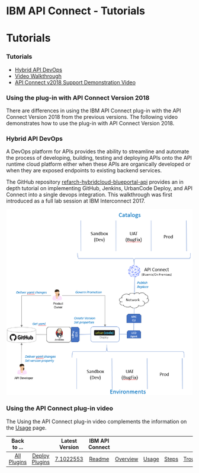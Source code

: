 
IBM API Connect - Tutorials
===========================

# Tutorials



### Tutorials




 


* [Hybrid API DevOps](https://www.urbancode.com/plugindoc/ibmucd/ibm-api-connect/1-2/video-walkthrough/hybrid-api-devops/)
* [Video Walkthrough](https://www.urbancode.com/plugindoc/ibmucd/ibm-api-connect/1-2/video-walkthrough/)
* [API Connect v2018 Support Demonstration Video](#apic-v2018-support-demonstration-video)


### Using the plug-in with API Connect Version 2018




 


There are differences in using the IBM API Connect plug-in with the API Connect Version 2018 from the previous versions. The following video demonstrates how to use the plug-in with API Connect Version 2018. 





### Hybrid API DevOps




 



A DevOps platform for APIs provides the ability to streamline and automate the process of developing, building, testing and deploying APIs onto the API runtime cloud platform either when these APIs are organically developed or when they are exposed endpoints to existing backend services.




The GitHub repository [refarch-hybridcloud-blueportal-api](https://github.com/ibm-cloud-architecture/refarch-hybridcloud-blueportal-api) provides an in depth tutorial on implementing GitHub, Jenkins, UrbanCode Deploy, and API Connect into a single devops integration. This walkthrough was first introduced as a full lab session at IBM Interconnect 2017.



[![](deployment_sample.png)](deployment_sample.png)




### Using the API Connect plug-in video




 


The Using the API Connect plug-in video complements the information on the [Usage](#usage) page.





|Back to ...||Latest Version|IBM API Connect ||||||
| :---: | :---: | :---: | :---: | :---: | :---: | :---: | :---: | :---: |
|[All Plugins](../../index.md)|[Deploy Plugins](../README.md)|[7.1022553](https://raw.githubusercontent.com/UrbanCode/IBM-UCD-PLUGINS/main/files/apiconnect/apiconnect-7.1022553.zip)|[Readme](README.md)|[Overview](overview.md)|[Usage](usage.md)|[Steps](steps.md)|[Troubleshooting](troubleshooting.md)|[Downloads](downloads.md)|

